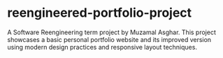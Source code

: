 # reengineered-portfolio-project
A Software Reengineering term project by Muzamal Asghar. This project showcases a basic personal portfolio website and its improved version using modern design practices and responsive layout techniques.
